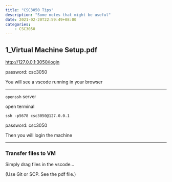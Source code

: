 ```yaml
---
title: "CSC3050 Tips"
description: "Some notes that might be useful"
date: 2021-02-20T22:59:49+08:00
categories:
    - CSC3050
---
```


## 1_Virtual Machine Setup.pdf

http://127.0.0.1:3050/login

password: csc3050

You will see a vscode running in your browser

---

`openssh` server

open terminal

```shell
ssh -p5678 csc3050@127.0.0.1
```

password: csc3050

Then you will login the machine

---

### Transfer files to VM

Simply drag files in the vscode...

(Use Git or SCP. See the pdf file.)
